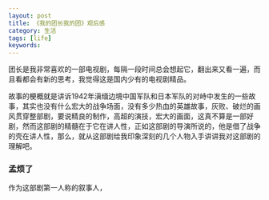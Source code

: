 ```yaml
---
layout: post
title: 《我的团长我的团》观后感
category: 生活
tags: [life] 
keywords: 
---
```


团长是我非常喜欢的一部电视剧，每隔一段时间总会想起它，翻出来又看一遍，而且看都会有新的思考，我觉得这是国内少有的电视剧精品。

故事的梗概就是讲诉1942年滇缅边境中国军队和日本军队的对峙中发生的一些故事，其实也没有什么宏大的战争场面，没有多少热血的英雄故事，灰败、破烂的画风贯穿整部剧，要说精良的制作，高超的演技，宏大的画面，这真不算是一部好剧，然而这部剧的精髓在于它在讲人性，正如这部剧的导演所说的，他是借了战争的壳在讲人性，那么，就从这部剧给我印象深刻的几个人物入手讲讲我对这部剧的理解吧。

### 孟烦了
作为这部剧第一人称的叙事人，

